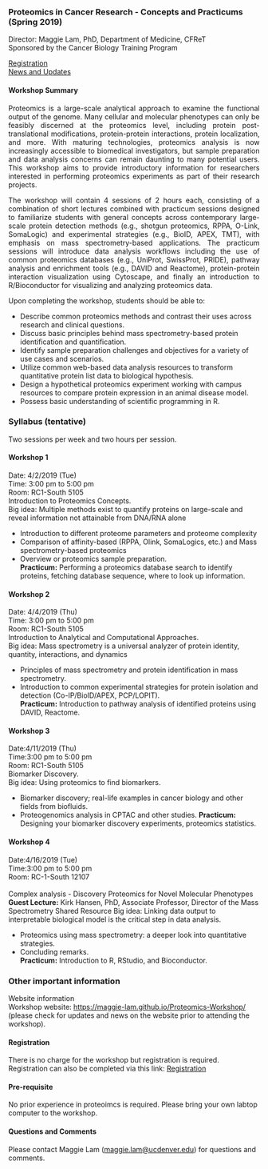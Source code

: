 ### Proteomics in Cancer Research - Concepts and Practicums (Spring 2019) 
Director: Maggie Lam, PhD, Department of Medicine, CFReT <br>
Sponsored by the Cancer Biology Training Program <br>

[Registration](https://goo.gl/forms/0Js0GpKV5XmqBFQe2)<br>
[News and Updates](https://maggie-lam.github.io/Proteomics-Workshop/updates.html)

#### Workshop Summary
<p align="justify">
Proteomics is a large-scale analytical approach to examine the functional output of the genome. Many cellular and molecular phenotypes can only be feasibly discerned at the proteomics level, including protein post-translational modifications, protein-protein interactions, protein localization, and more. With maturing technologies, proteomics analysis is now increasingly accessible to biomedical investigators, but sample preparation and data analysis concerns can remain daunting to many potential users. This workshop aims to provide introductory information for researchers interested in performing proteomics experiments as part of their research projects.
</p>
<p align="justify">
The workshop will contain 4 sessions of 2 hours each, consisting of a combination of short lectures combined with practicum sessions designed to familiarize students with general concepts across contemporary large-scale protein detection methods (e.g., shotgun proteomics, RPPA, O-Link, SomaLogic) and experimental strategies (e.g., BioID, APEX, TMT), with emphasis on mass spectrometry-based applications. The practicum sessions will introduce data analysis workflows including the use of common proteomics databases (e.g., UniProt, SwissProt, PRIDE), pathway analysis and enrichment tools (e.g., DAVID and Reactome), protein-protein interaction visualization using Cytoscape, and finally an introduction to R/Bioconductor for visualizing and analyzing proteomics data.
</p>

Upon completing the workshop, students should be able to:
-	Describe common proteomics methods and contrast their uses across research and clinical questions.
-	Discuss basic principles behind mass spectrometry-based protein identification and quantification.
-	Identify sample preparation challenges and objectives for a variety of use cases and scenarios.
-	Utilize common web-based data analysis resources to transform quantitative protein list data to biological hypothesis.
-	Design a hypothetical proteomics experiment working with campus resources to compare protein expression in an animal disease model.
-	Possess basic understanding of scientific programming in R.

###  Syllabus (tentative) 
Two sessions per week and two hours per session.

####  Workshop 1
Date: 4/2/2019 (Tue) <br>
Time: 3:00 pm to 5:00 pm <br>
Room: RC1-South 5105 <br>
Introduction to Proteomics Concepts.<br>
Big idea: Multiple methods exist to quantify proteins on large-scale and reveal information not attainable from DNA/RNA alone <br>
- Introduction to different proteome parameters and proteome complexity
- Comparison of affinity-based (RPPA, Olink, SomaLogics, etc.) and Mass spectrometry-based proteomics
- Overview or proteomics sample preparation. <br>
**Practicum:** Performing a proteomics database search to identify proteins, fetching database sequence, where to look up information. 

####  Workshop 2
Date: 4/4/2019 (Thu)<br>
Time: 3:00 pm to 5:00 pm<br>
Room: RC1-South 5105 <br>
Introduction to Analytical and Computational Approaches.<br>
Big idea: Mass spectrometry is a universal analyzer of protein identity, quantity, interactions, and dynamics <br>
- Principles of mass spectrometry and protein identification in mass spectrometry. 
- Introduction to common experimental strategies for protein isolation and detection (Co-IP/BioID/APEX, PCP/LOPIT).<br>
**Practicum:** Introduction to pathway analysis of identified proteins using DAVID, Reactome.

####  Workshop 3
Date:4/11/2019 (Thu)<br>
Time:3:00 pm to 5:00 pm<br>
Room: RC1-South 5105 <br>
Biomarker Discovery. <br>
Big idea: Using proteomics to find biomarkers.<br>
- Biomarker discovery; real-life examples in cancer biology and other fields from biofluids. 
- Proteogenomics analysis in CPTAC and other studies.
**Practicum:** Designing your biomarker discovery experiments, proteomics statistics.

####  Workshop 4
Date:4/16/2019 (Tue)<br>
Time:3:00 pm to 5:00 pm<br>
Room: RC-1-South 12107 <br><br>
Complex analysis - Discovery Proteomics for Novel Molecular Phenotypes<br>
**Guest Lecture:** Kirk Hansen, PhD, Associate Professor, Director of the Mass Spectrometry Shared Resource
Big idea: Linking data output to interpretable biological model is the critical step in data analysis. <br>
- Proteomics using mass spectrometry: a deeper look into quantitative strategies. 
- Concluding remarks.<br>
**Practicum:** Introduction to R, RStudio, and Bioconductor.

### Other important information
Website information <br>
Workshop website: https://maggie-lam.github.io/Proteomics-Workshop/ (please check for updates and news on the website prior to attending the workshop).

#### Registration
There is no charge for the workshop but registration is required.<br>
Registration can also be completed via this link: [Registration](https://goo.gl/forms/0Js0GpKV5XmqBFQe2)

#### Pre-requisite
No prior experience in proteoimcs is required. Please bring your own labtop computer to the workshop.

#### Questions and Comments
Please contact Maggie Lam (maggie.lam@ucdenver.edu) for questions and comments.




